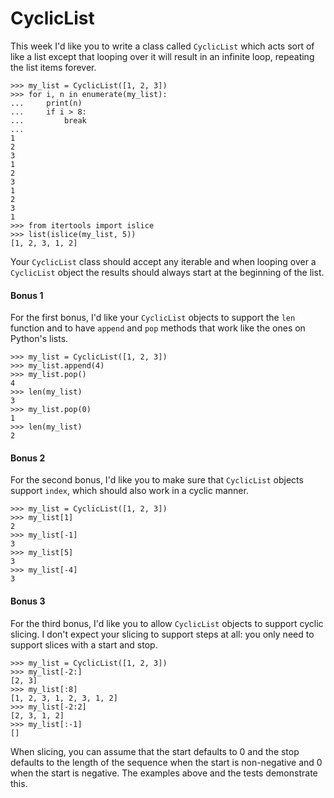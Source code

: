 # CyclicList

This week I'd like you to write a class called `CyclicList` which acts sort of like a list except that looping over it will result in an infinite loop, repeating the list items forever.

    >>> my_list = CyclicList([1, 2, 3])
    >>> for i, n in enumerate(my_list):
    ...     print(n)
    ...     if i > 8:
    ...         break
    ...
    1
    2
    3
    1
    2
    3
    1
    2
    3
    1
    >>> from itertools import islice
    >>> list(islice(my_list, 5))
    [1, 2, 3, 1, 2]

Your `CyclicList` class should accept any iterable and when looping over a `CyclicList` object the results should always start at the beginning of the list.

#### Bonus 1

For the first bonus, I'd like your `CyclicList` objects to support the `len` function and to have `append` and `pop` methods that work like the ones on Python's lists.

    >>> my_list = CyclicList([1, 2, 3])
    >>> my_list.append(4)
    >>> my_list.pop()
    4
    >>> len(my_list)
    3
    >>> my_list.pop(0)
    1
    >>> len(my_list)
    2

#### Bonus 2

For the second bonus, I'd like you to make sure that `CyclicList` objects support `index`, which should also work in a cyclic manner.

    >>> my_list = CyclicList([1, 2, 3])
    >>> my_list[1]
    2
    >>> my_list[-1]
    3
    >>> my_list[5]
    3
    >>> my_list[-4]
    3

#### Bonus 3

For the third bonus, I'd like you to allow `CyclicList` objects to support cyclic slicing. I don't expect your slicing to support steps at all: you only need to support slices with a start and stop.

    >>> my_list = CyclicList([1, 2, 3])
    >>> my_list[-2:]
    [2, 3]
    >>> my_list[:8]
    [1, 2, 3, 1, 2, 3, 1, 2]
    >>> my_list[-2:2]
    [2, 3, 1, 2]
    >>> my_list[:-1]
    []

When slicing, you can assume that the start defaults to 0 and the stop defaults to the length of the sequence when the start is non-negative and 0 when the start is negative. The examples above and the tests demonstrate this.
